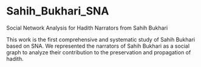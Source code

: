 # Sahih_Bukhari_SNA
Social Network Analysis for Hadith Narrators from Sahih Bukhari

This work is the first comprehensive and systematic study of Sahih Bukhari based on SNA. 
We represented the narrators of Sahih Bukhari  as a social graph to analyze their contribution to the preservation and propagation of hadith. 

